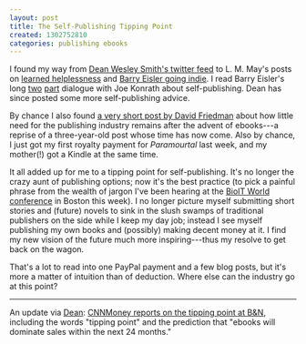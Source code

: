 ```yaml
---
layout: post
title: The Self-Publishing Tipping Point
created: 1302752810
categories: publishing ebooks
---
```

I found my way from [Dean Wesley Smith's twitter feed](http://twitter.com/#!/DeanWesleySmith) to L. M. May's posts on [learned helplessness](http://lmmay.com/2011/04/03/fiction-writers-and-learned-helplessness/) and [Barry Eisler going indie](http://lmmay.com/2011/03/21/barry-eisler-turned-down-500000-deal-to-indie-publish/).  I read Barry Eisler's long [two](http://barryeisler.blogspot.com/2011/03/ebooks-and-self-publishing-conversation.html) [part](http://barryeisler.blogspot.com/2011/04/ebooks-and-self-publishing-part-2.html) dialogue with Joe Konrath about self-publishing.  Dean has since posted some more self-publishing advice.

By chance I also found [a very short post by David Friedman](http://daviddfriedman.blogspot.com/2011/03/how-to-eliminate-publishing-industry.html) about how little need for the publishing industry remains after the advent of ebooks---a reprise of a three-year-old post whose time has now come.  Also by chance, I just got my first royalty payment for *Paramourtal* last week, and my mother(!) got a Kindle at the same time.  

It all added up for me to a tipping point for self-publishing.  It's no longer the crazy aunt of publishing options; now it's the best practice (to pick a painful phrase from the wealth of jargon I've been hearing at the [BioIT World conference](http://www.bio-itworldexpo.com/Bio-It_Expo_Content.aspx?id=102622) in Boston this week).  I no longer picture myself submitting short stories and (future) novels to sink in the slush swamps of traditional publishers on the side while I keep my day job; instead I see myself publishing my own books and (possibly) making decent money at it.  I find my new vision of the future much more inspiring---thus my resolve to get back on the wagon.

That's a lot to read into one PayPal payment and a few blog posts, but it's more a matter of intuition than of deduction.  Where else can the industry go at this point?

----

An update via [Dean](http://twitter.com/#!/DeanWesleySmith/status/58427999455940608):  [CNNMoney reports on the tipping point at B&N](http://tech.fortune.cnn.com/2011/04/13/why-barnes-noble-should-go-from-bookstore-to-nookstore/), including the words "tipping point" and the prediction that "ebooks will dominate sales within the next 24 months."
